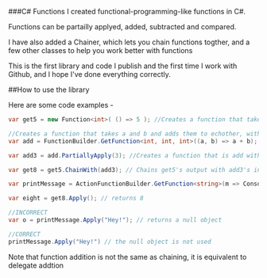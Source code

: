 ###C# Functions
I created functional-programming-like functions in C#.

Functions can be partailly applyed, added, subtracted and compared.

I have also added a Chainer, which lets you chain functions togther, and a few other classes to help you work better with functions

This is the first library and code I publish and the first time I work with Github, and I hope I've done everything correctly.

##How to use the library

Here are some code examples - 

```csharp
var get5 = new Function<int>( () => 5 ); //Creates a function that takes nothing and returns five

//Creates a function that takes a and b and adds them to echother, without the need to specify the types in <> when the compiler can infer the types
var add = FunctionBuilder.GetFunction<int, int, int>((a, b) => a + b); 

var add3 = add.PartiallyApply(3); //Creates a function that is add with the first parameter set always to 3

var get8 = get5.ChainWith(add3); // Chains get5's output with add3's input

var printMessage = ActionFunctionBuilder.GetFunction<string>(m => Console.WriteLine(m));

var eight = get8.Apply(); // returns 8

//INCORRECT 
var o = printMessage.Apply("Hey!"); // returns a null object

//CORRECT
printMessage.Apply("Hey!") // the null object is not used
```

Note that function addition is not the same as chaining, it is equivalent to delegate addtion
